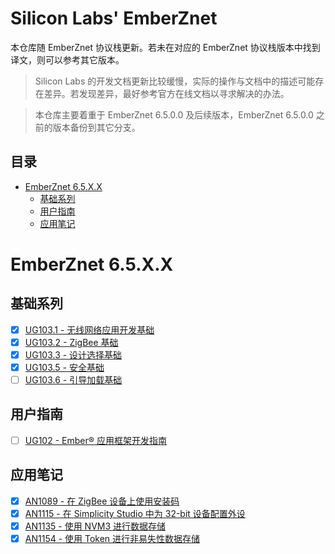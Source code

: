 # Silicon Labs' EmberZnet <!-- omit in toc -->

本仓库随 EmberZnet 协议栈更新。若未在对应的 EmberZnet 协议栈版本中找到译文，则可以参考其它版本。

> Silicon Labs 的开发文档更新比较缓慢，实际的操作与文档中的描述可能存在差异。若发现差异，最好参考官方在线文档以寻求解决的办法。

> 本仓库主要着重于 EmberZnet 6.5.0.0 及后续版本，EmberZnet 6.5.0.0 之前的版本备份到其它分支。

## 目录 <!-- omit in toc -->

- [EmberZnet 6.5.X.X](#emberznet-65xx)
  - [基础系列](#基础系列)
  - [用户指南](#用户指南)
  - [应用笔记](#应用笔记)

# EmberZnet 6.5.X.X

## 基础系列

* [x] [UG103.1 - 无线网络应用开发基础](./EmberZnet%206.5.X.X/UG103.1/UG103.1.md)
* [x] [UG103.2 - ZigBee 基础](./EmberZnet%206.5.X.X/UG103.2/UG103.2.md)
* [x] [UG103.3 - 设计选择基础](./EmberZnet%206.5.X.X/UG103.3/UG103.3.md)
* [x] [UG103.5 - 安全基础](./EmberZnet%206.5.X.X/UG103.5/UG103.5.md)
* [ ] [UG103.6 - 引导加载基础](./EmberZnet%206.5.X.X/UG103.6/UG103.6.md)

## 用户指南

* [ ] [UG102 - Ember® 应用框架开发指南](./EmberZnet%206.5.X.X/UG102/UG102.md)

## 应用笔记

* [x] [AN1089 - 在 ZigBee 设备上使用安装码](./EmberZnet%206.5.X.X/AN1089/AN1089.md)
* [x] [AN1115 - 在 Simplicity Studio 中为 32-bit 设备配置外设](./EmberZnet%206.5.X.X/AN1115/AN1115.md)
* [x] [AN1135 - 使用 NVM3 进行数据存储](./EmberZnet%206.5.X.X/AN1135/AN1135.md)
* [x] [AN1154 - 使用 Token 进行非易失性数据存储](./EmberZnet%206.5.X.X/AN1154/AN1154.md)
